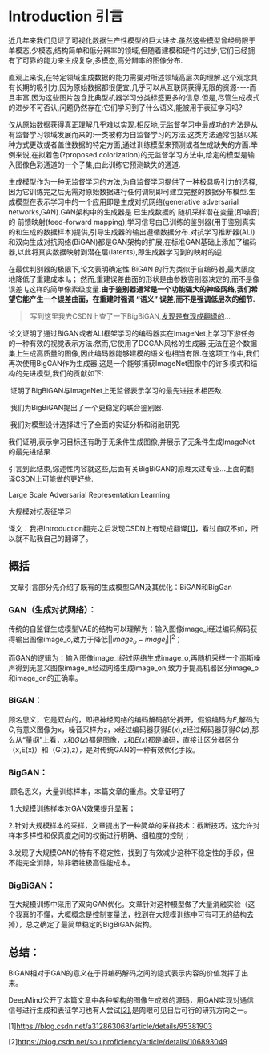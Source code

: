 # Introduction 引言

近几年来我们见证了可视化数据生产性模型的巨大进步.虽然这些模型曾经局限于单模态,少模态,结构简单和低分辨率的领域,但随着建模和硬件的进步,它们已经拥有了可靠的能力来生成复杂,多模态,高分辨率的图像分布.

直观上来说,在特定领域生成数据的能力需要对所述领域高层次的理解.这个观念具有长期的吸引力,因为原始数据都很便宜,几乎可以从互联网获得无限的资源----而且丰富,因为这些图片包含比典型机器学习分类标签更多的信息.但是,尽管生成模式的进步不可否认,问题仍然存在:它们学习到了什么语义,能被用于表征学习吗?

仅从原始数据获得真正理解几乎难以实现.相反地,无监督学习中最成功的方法是从有监督学习领域发展而来的:一类被称为自监督学习的方法.这类方法通常包括以某种方式更改或者盖住数据的特定方面,通过训练模型来预测或者生成缺失的方面.举例来说,在拟着色(?proposed colorization)的无监督学习方法中,给定的模型是输入图像色彩通道的一个子集,由此训练它预测缺失的通道.

生成模型作为一种无监督学习的方法,为自监督学习提供了一种极具吸引力的选择,因为它训练完之后无需对原始数据进行任何调制即可建立完整的数据分布模型.生成模型在表示学习中的一个应用即是生成对抗网络(generative adversarial networks,GAN).GAN架构中的生成器是 已生成数据的 随机采样潜在变量(即噪音)的 前馈映射(feed-forward mapping);学习信号由已训练的鉴别器(用于鉴别真实的和生成的数据样本)提供,引导生成器的输出遵循数据分布.对抗学习推断器(ALI)和双向生成对抗网络(BiGAN)都是GAN架构的扩展,在标准GAN基础上添加了编码器,以此将真实数据映射到潜在层(latents),即生成器学习到的映射的逆.

在最优判别器的极限下,论文表明确定性 BiGAN 的行为类似于自编码器,最大限度地降低了重建成本 l₀； 然而,重建误差曲面的形状是由参数鉴别器决定的,而不是像误差 l₂这样的简单像素级度量.**由于鉴别器通常是一个功能强大的神经网络,我们希望它能产生一个误差曲面，在重建时强调 “语义” 误差,而不是强调低层次的细节.**

> ​		写到这里我去CSDN上查了一下BigBiGAN,[发现是有现成翻译的](https://blog.csdn.net/tMb8Z9Vdm66wH68VX1/article/details/102550312?ops_request_misc=%257B%2522request%255Fid%2522%253A%2522160052900219725254024634%2522%252C%2522scm%2522%253A%252220140713.130102334..%2522%257D&request_id=160052900219725254024634&biz_id=0&utm_medium=distribute.pc_search_result.none-task-blog-2~all~first_rank_ecpm_v3~pc_rank_v2-1-102550312.first_rank_ecpm_v3_pc_rank_v2&utm_term=BigBiGAN&spm=1018.2118.3001.4187)...

论文证明了通过BiGAN或者ALI框架学习的编码器实在ImageNet上学习下游任务的一种有效的视觉表示方法.然而,它使用了DCGAN风格的生成器,无法在这个数据集上生成高质量的图像,因此编码器能够建模的语义也相当有限.在这项工作中,我们再次使用BigGAN作为生成器,这是一个能够捕获ImageNet图像中的许多模式和结构的先进模型,我们的贡献如下:

​	证明了BigBiGAN与ImageNet上无监督表示学习的最先进技术相匹敌.

​	我们为BigBiGAN提出了一个更稳定的联合鉴别器.

​	我们对模型设计选择进行了全面的实证分析和消融研究.

​	我们证明,表示学习目标还有助于无条件生成图像,并展示了无条件生成ImageNet的最先进结果.

引言到此结束,综述性内容就这些,后面有关BigBiGAN的原理太过专业...上面的翻译CSDN上可能做的更好些.



Large Scale Adversarial Representation Learning

大规模对抗表征学习

译文：我把Introduction翻完之后发现CSDN上有现成翻译[[1]](https://blog.csdn.net/a312863063/article/details/95381903)，看过自叹不如，所以就不贴我自己的翻译了。

## 概括

​	文章引言部分先介绍了既有的生成模型GAN及其优化：BiGAN和BigGan

### 	GAN（生成对抗网络）：

​	传统的自监督生成模型VAE的结构可以理解为：输入图像image_i经过编码解码获得输出图像image_o,致力于降低$||image_o-image_i||^2$；

​	而GAN的逻辑为：输入图像image_i经过网络生成image_o,再随机采样一个高斯噪声得到无意义图像image_n经过网络生成image_on,致力于提高机器区分image_o和image_on的正确率。

### 	BiGAN：

​	顾名思义，它是双向的，即把神经网络的编码解码部分拆开，假设编码为$E$,解码为$G$,有意义图像为x，噪音采样为z，x经过编码器获得$E(x)$,z经过解码器获得$G(z)$,那么从“量纲”上看，x和$G(z)$都是图像，z和$E(x)$都是编码，直接让区分器区分（x,E(x)）和（G(z),z），是对传统GAN的一种有效优化手段。

### 	BigGAN：

​	顾名思义，大量训练样本，本篇文章的重点。文章证明了

​	1.大规模训练样本对GAN效果提升显著；

​	2.针对大规模样本的采样，文章提出了一种简单的采样技术：截断技巧。这允许对样本多样性和保真度之间的权衡进行明确、细粒度的控制；

​	3.发现了大规模GAN的特有不稳定性，找到了有效减少这种不稳定性的手段，但不能完全消除，除非牺牲极高性能成本。

### 	BigBiGAN：

​	在大规模训练中采用了双向GAN优化。文章针对这种模型做了大量消融实验（这个我真的不懂，大概概念是控制变量法，找到在大规模训练中可有可无的结构去掉），总之确定了最简单稳定的BigBiGAN架构。

## 总结：

BiGAN相对于GAN的意义在于将编码解码之间的隐式表示内容的价值发挥了出来。

DeepMind公开了本篇文章中各种架构的图像生成器的源码，用GAN实现对通信信号进行生成和表征学习也有人尝试[[2]](https://blog.csdn.net/soulproficiency/article/details/106893049),是肉眼可见日后可行的研究方向之一。

[1]https://blog.csdn.net/a312863063/article/details/95381903

[2]https://blog.csdn.net/soulproficiency/article/details/106893049